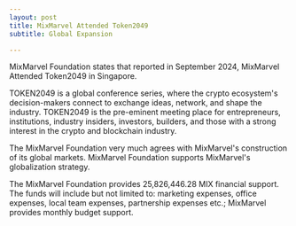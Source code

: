 ```yaml
---
layout: post
title: MixMarvel Attended Token2049 
subtitle: Global Expansion

---
```


MixMarvel Foundation states that reported in September 2024, MixMarvel Attended Token2049 in Singapore.

TOKEN2049 is a global conference series, where the crypto ecosystem's decision-makers connect to exchange ideas, network, and shape the industry. TOKEN2049 is the pre-eminent meeting place for entrepreneurs, institutions, industry insiders, investors, builders, and those with a strong interest in the crypto and blockchain industry.

The MixMarvel Foundation very much agrees with MixMarvel's construction of its global markets. MixMarvel Foundation supports MixMarvel's globalization strategy.

The MixMarvel Foundation provides 25,826,446.28 MIX financial support. The funds will include but not limited to: marketing expenses, office expenses, local team expenses, partnership expenses etc.; MixMarvel provides monthly budget support.

